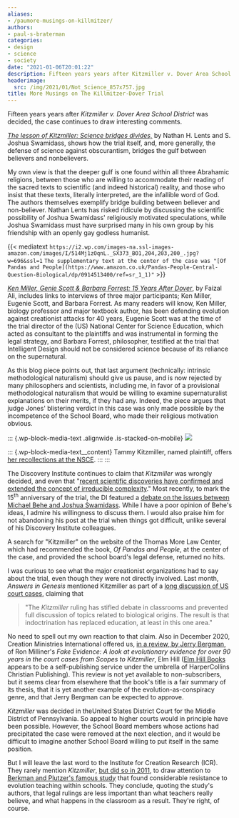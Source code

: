 ```yaml
---
aliases:
- /paumore-musings-on-killmitzer/
authors:
- paul-s-braterman
categories:
- design
- science
- society
date: "2021-01-06T20:01:22"
description: Fifteen years years after Kitzmiller v. Dover Area School District was decided, the case continues to draw interesting comments.
headerimage:
  src: /img/2021/01/Not_Science_857x757.jpg
title: More Musings on The Killmitzer-Dover Trial
---
```


Fifteen years years after *Kitzmiller v. Dover Area School District* was decided, the case continues to draw interesting comments.

*[The lesson of Kitzmiller: Science bridges divides,](https://www.stltoday.com/opinion/columnists/nathan-h-lents-and-s-joshua-swamidass-the-lesson-of-kitzmiller-science-bridges-divides/article_829435cc-154f-5940-bf26-2456da663965.html,)* by Nathan H. Lents and S. Joshua Swamidass, shows how the trial itself, and, more generally, the defense of science against obscurantism, bridges the gulf between believers and nonbelievers.

My own view is that the deeper gulf is one found within all three Abrahamic religions, between those who are willing to accommodate their reading of the sacred texts to scientific (and indeed historical) reality, and those who insist that these texts, literally interpreted, are the infallible word of God. The authors themselves exemplify bridge building between believer and non-believer. Nathan Lents has risked ridicule by discussing the scientific possibility of Joshua Swamidass' religiously motivated speculations, while Joshua Swamidass must have surprised many in his own group by his friendship with an openly gay godless humanist.

{{< mediatext `https://i2.wp.com/images-na.ssl-images-amazon.com/images/I/514Mj1zOqnL._SX373_BO1,204,203,200_.jpg?w=696&ssl=1` `The supplementary text at the center of the case was "[Of Pandas and People](https://www.amazon.co.uk/Pandas-People-Central-Question-Biological/dp/0914513400/ref=sr_1_1)"` >}}

*[Ken Miller, Genie Scott & Barbara Forrest: 15 Years After Dover](https://discourse.peacefulscience.org/t/faizal-ali-thoughts-on-mike-behe-joshua-swamidass-and-dover/12761)*, by Faizal Ali, includes links to interviews of three major participants; Ken Miller, Eugenie Scott, and Barbara Forrest. As many readers will know, Ken Miller, biology professor and major textbook author, has been defending evolution against creationist attacks for 40 years, Eugenie Scott was at the time of the trial director of the (US) National Center for Science Education, which acted as consultant to the plaintiffs and was instrumental in forming the legal strategy, and Barbara Forrest, philosopher, testified at the trial that Intelligent Design should not be considered science because of its reliance on the supernatural.

As this blog piece points out, that last argument (technically: intrinsic methodological naturalism) should give us pause, and is now rejected by many philosophers and scientists, including me, in favor of a provisional methodological naturalism that would be willing to examine supernaturalist explanations on their merits, if they had any. Indeed, the piece argues that judge Jones' blistering verdict in this case was only made possible by the incompetence of the School Board, who made their religious motivation obvious.

::: {.wp-block-media-text .alignwide .is-stacked-on-mobile}
![](/img/2021/01/image.png)

::: {.wp-block-media-text__content}
Tammy Kitzmiller, named plaintiff, offers [her recollections at the NSCE](https://ncse.ngo/remembering-kitzmiller-v-dover).
:::
:::

The Discovery Institute continues to claim that *Kitzmiller* was wrongly decided, and even that "[recent scientific discoveries have confirmed and extended the concept of irreducible complexity](https://www.discovery.org/2019/01/revolutionary-michael-behes-intelligent-design-documentary-is-now-free-online/)." Most recently, to mark the 15<sup>th</sup> anniversary of the trial, the DI featured a [debate on the issues between Michael Behe and Joshua Swamidass](https://www.discovery.org/v/the-kitzmiller-v-dover-trial-and-intelligent-design-fifteen-years-on/). While I have a poor opinion of Behe's ideas, I admire his willingness to discuss them. I would also praise him for not abandoning his post at the trial when things got difficult, unlike several of his Discovery Institute colleagues.

A search for "Kitzmiller" on the website of the Thomas More Law Center, which had recommended the book, *Of Pandas and People*, at the center of the case, and provided the school board's legal defense, returned no hits.

I was curious to see what the major creationist organizations had to say about the trial, even though they were not directly involved. Last month, *Answers in Genesis* mentioned Kitzmiller as part of a [long discussion of US court cases](https://answersingenesis.org/evolution/evolution-supreme-court/), claiming that

> "The *Kitzmiller* ruling has stifled debate in classrooms and prevented full discussion of topics related to biological origins. The result is that indoctrination has replaced education, at least in this one area."

No need to spell out my own reaction to that claim. Also in December 2020, Creation Ministries International offered us, [in a review, by Jerry Bergman](https://creation.com/journal-of-creation-343), of Ron Milliner's *Fake Evidence: A look at evolutionary evidence for over 90 years in the court cases from Scopes to Kitzmiller*, Elm Hill ([Elm Hill Books](https://elmhillbooks.com/aboutelmhillselfpublishing) appears to be a self-publishing service under the umbrella of HarperCollins Christian Publishing). This review is not yet available to non-subscribers, but it seems clear from elsewhere that the book's title is a fair summary of its thesis, that it is yet another example of the evolution-as-conspiracy genre, and that Jerry Bergman can be expected to approve.

*Kitzmiller* was decided in theUnited States District Court for the Middle District of Pennsylvania. So appeal to higher courts would in principle have been possible. However, the School Board members whose actions had precipitated the case were removed at the next election, and it would be difficult to imagine another School Board willing to put itself in the same position.

But I will leave the last word to the Institute for Creation Research (ICR). They rarely mention *Kitzmiller*, [but did so in 2011](https://www.icr.org/article/survey-results-evolution-weak-public), to draw attention to [Berkman and Plutzer's famous study](https://science.sciencemag.org/content/331/6016/404) that found considerable resistance to evolution teaching within schools. They conclude, quoting the study's authors, that legal rulings are less important than what teachers really believe, and what happens in the classroom as a result. They're right, of course.
